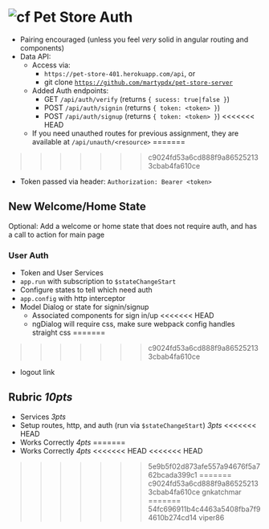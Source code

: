 ![cf](http://i.imgur.com/7v5ASc8.png) Pet Store Auth
===

* Pairing encouraged (unless you feel _very_ solid in angular routing and components)
* Data API:
  * Access via:
    * `https://pet-store-401.herokuapp.com/api`, or
    * git clone [`https://github.com/martypdx/pet-store-server`](https://github.com/martypdx/pet-store-server)
  * Added Auth endpoints:
    * GET `/api/auth/verify` (returns `{ sucess: true|false }`)
    * POST `/api/auth/signin` (returns `{ token: <token> }`)
    * POST `/api/auth/signup` (returns `{ token: <token> }`)
<<<<<<< HEAD
  * If you need unauthed routes for previous assignment, they are available at `/api/unauth/<resource>`
=======
>>>>>>> c9024fd53a6cd888f9a865252133cbab4fa610ce
  * Token passed via header: `Authorization: Bearer <token>`

## New Welcome/Home State

Optional: Add a welcome or home state that does not require auth, and has a call to action for main page

### User Auth

* Token and User Services
* `app.run` with subscription to `$stateChangeStart`
* Configure states to tell which need auth
* `app.config` with http interceptor
* Model Dialog or state for signin/signup
  * Associated components for sign in/up
<<<<<<< HEAD
  * ngDialog will require css, make sure webpack config handles straight css
=======
>>>>>>> c9024fd53a6cd888f9a865252133cbab4fa610ce
* logout link

  
## Rubric *10pts*

* Services *3pts*
* Setup routes, http, and auth (run via `$stateChangeStart`) *3pts*
<<<<<<< HEAD
* Works Correctly *4pts*
=======
* Works Correctly *4pts*
<<<<<<< HEAD
<<<<<<< HEAD
>>>>>>> 5e9b5f02d873afe557a94676f5a762bcada399c1
=======
>>>>>>> c9024fd53a6cd888f9a865252133cbab4fa610ce
>>>>>>> gnkatchmar
=======
>>>>>>> 54fc696911b4c4463a5408fba7f94610b274cd14
>>>>>>> viper86
